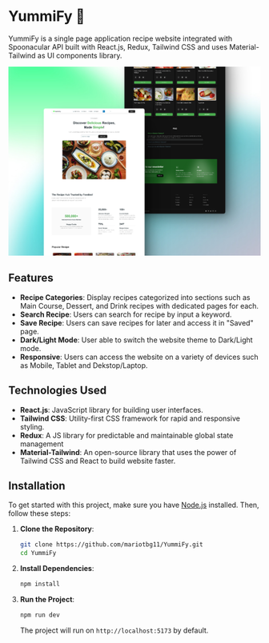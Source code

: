 # YummiFy 🍴

YummiFy is a single page application recipe website integrated with Spoonacular API built with React.js, Redux, Tailwind CSS and uses Material-Tailwind as UI components library.

![YummmiFy Screenshot](./public/YummiFy_Screenshot.png)

## Features

- **Recipe Categories**: Display recipes categorized into sections such as Main Course, Dessert, and Drink recipes with dedicated pages for each.
- **Search Recipe**: Users can search for recipe by input a keyword.
- **Save Recipe**: Users can save recipes for later and access it in "Saved" page.
- **Dark/Light Mode**: User able to switch the website theme to Dark/Light mode.
- **Responsive**: Users can access the website on a variety of devices such as Mobile, Tablet and Dekstop/Laptop.

## Technologies Used

- **React.js**: JavaScript library for building user interfaces.
- **Tailwind CSS**: Utility-first CSS framework for rapid and responsive styling.
- **Redux**: A JS library for predictable and maintainable global state management
- **Material-Tailwind**: An open-source library that uses the power of Tailwind CSS and React to build website faster.

## Installation

To get started with this project, make sure you have [Node.js](https://nodejs.org/) installed. Then, follow these steps:

1. **Clone the Repository**:

   ```bash
   git clone https://github.com/mariotbg11/YummiFy.git
   cd YummiFy
   ```

2. **Install Dependencies**:

   ```bash
   npm install
   ```

3. **Run the Project**:

   ```bash
   npm run dev
   ```

   The project will run on `http://localhost:5173` by default.
